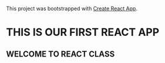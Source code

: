 This project was bootstrapped with [Create React App](https://github.com/facebook/create-react-app).

# THIS IS OUR FIRST REACT APP

## WELCOME TO REACT CLASS